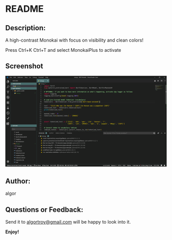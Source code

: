# README

## Description:
A high-contrast Monokai with focus on visibility and clean colors!

Press Ctrl+K Ctrl+T and select MonokaiPlus to activate

## Screenshot
![Screenshot](screenshot.png)

## Author: 
algor

## Questions or Feedback:
Send it to algortroy@gmail.com will be happy to look into it.

**Enjoy!**
